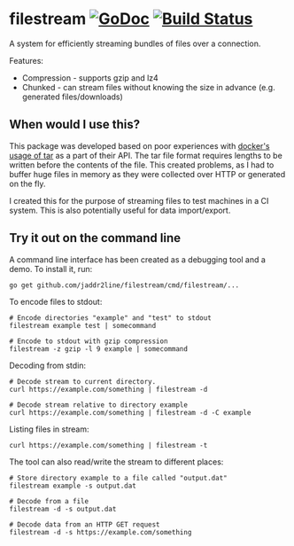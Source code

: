 # filestream [![GoDoc](https://godoc.org/github.com/jaddr2line/filestream?status.svg)](https://godoc.org/github.com/jaddr2line/filestream) [![Build Status](https://travis-ci.org/jaddr2line/filestream.svg?branch=master)](https://travis-ci.org/jaddr2line/filestream)
A system for efficiently streaming bundles of files over a connection.

Features:
* Compression - supports gzip and lz4
* Chunked - can stream files without knowing the size in advance (e.g. generated files/downloads)

## When would I use this?
This package was developed based on poor experiences with [docker's usage of tar](https://godoc.org/github.com/docker/docker/client#Client.CopyToContainer) as a part of their API.
The tar file format requires lengths to be written before the contents of the file.
This created problems, as I had to buffer huge files in memory as they were collected over HTTP or generated on the fly.

I created this for the purpose of streaming files to test machines in a CI system.
This is also potentially useful for data import/export.

## Try it out on the command line
A command line interface has been created as a debugging tool and a demo.
To install it, run:
```
go get github.com/jaddr2line/filestream/cmd/filestream/...
```

To encode files to stdout:
```
# Encode directories "example" and "test" to stdout
filestream example test | somecommand

# Encode to stdout with gzip compression
filestream -z gzip -l 9 example | somecommand
```

Decoding from stdin:
```
# Decode stream to current directory.
curl https://example.com/something | filestream -d

# Decode stream relative to directory example
curl https://example.com/something | filestream -d -C example
```

Listing files in stream:
```
curl https://example.com/something | filestream -t
```

The tool can also read/write the stream to different places:
```
# Store directory example to a file called "output.dat"
filestream example -s output.dat

# Decode from a file
filestream -d -s output.dat

# Decode data from an HTTP GET request
filestream -d -s https://example.com/something
```
